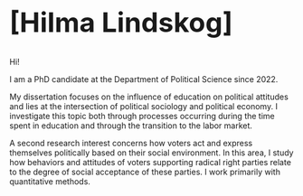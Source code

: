 <h1 style="font-size: 48px; font-weight: bold;">[Hilma Lindskog]</h1>

Hi!

I am a PhD candidate at the Department of Political Science since 2022.

My dissertation focuses on the influence of education on political attitudes and lies at the intersection of political sociology and political economy. I investigate this topic both through processes occurring during the time spent in education and through the transition to the labor market.

A second research interest concerns how voters act and express themselves politically based on their social environment. In this area, I study how behaviors and attitudes of voters supporting radical right parties relate to the degree of social acceptance of these parties. I work primarily with quantitative methods.
